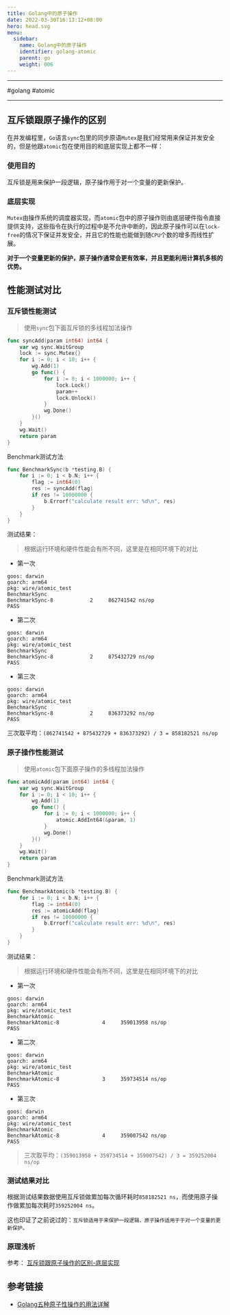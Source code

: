 ```yaml
---
title: Golang中的原子操作
date: 2022-03-30T16:13:12+08:00
hero: head.svg
menu:
  sidebar:
    name: Golang中的原子操作
    identifier: golang-atomic
    parent: go
    weight: 006
---
```


---

#golang #atomic

---

## 互斥锁跟原子操作的区别

在并发编程里，`Go`语言`sync`包里的同步原语`Mutex`是我们经常用来保证并发安全的，但是他跟`atomic`包在使用目的和底层实现上都不一样：

### 使用目的

互斥锁是用来保护一段逻辑，原子操作用于对一个变量的更新保护。

### 底层实现

`Mutex`由操作系统的调度器实现，而`atomic`包中的原子操作则由底层硬件指令直接提供支持，这些指令在执行的过程中是不允许中断的，因此原子操作可以在`lock-free`的情况下保证并发安全，并且它的性能也能做到随`CPU`个数的增多而线性扩展。


__对于一个变量更新的保护，原子操作通常会更有效率，并且更能利用计算机多核的优势。__

## 性能测试对比

### 互斥锁性能测试

> 使用`sync`包下面互斥锁的多线程加法操作

```go
func syncAdd(param int64) int64 {
	var wg sync.WaitGroup
	lock := sync.Mutex{}
	for i := 0; i < 10; i++ {
		wg.Add(1)
		go func() {
			for i := 0; i < 1000000; i++ {
				lock.Lock()
				param++
				lock.Unlock()
			}
			wg.Done()
		}()
	}
	wg.Wait()
	return param
}
```

Benchmark测试方法

```go
func BenchmarkSync(b *testing.B) {
	for i := 0; i < b.N; i++ {
		flag := int64(0)
		res := syncAdd(flag)
		if res != 10000000 {
			b.Errorf("calculate result err: %d\n", res)
		}
	}
}
```

测试结果：

> 根据运行环境和硬件性能会有所不同，这里是在相同环境下的对比

- 第一次

```shell
goos: darwin
goarch: arm64
pkg: wire/atomic_test
BenchmarkSync
BenchmarkSync-8   	       2	 862741542 ns/op
PASS
```

- 第二次

```shell
goos: darwin
goarch: arm64
pkg: wire/atomic_test
BenchmarkSync
BenchmarkSync-8   	       2	 875432729 ns/op
PASS
```

- 第三次

```shell
goos: darwin
goarch: arm64
pkg: wire/atomic_test
BenchmarkSync
BenchmarkSync-8   	       2	 836373292 ns/op
PASS
```

三次取平均：`(862741542 + 875432729 + 836373292) / 3 = 858182521 ns/op`

### 原子操作性能测试

> 使用`atomic`包下面原子操作的多线程加法操作

```go
func atomicAdd(param int64) int64 {
	var wg sync.WaitGroup
	for i := 0; i < 10; i++ {
		wg.Add(1)
		go func() {
			for i := 0; i < 1000000; i++ {
				atomic.AddInt64(&param, 1)
			}
			wg.Done()
		}()
	}
	wg.Wait()
	return param
}
```

Benchmark测试方法

```go
func BenchmarkAtomic(b *testing.B) {
	for i := 0; i < b.N; i++ {
		flag := int64(0)
		res := atomicAdd(flag)
		if res != 10000000 {
			b.Errorf("calculate result err: %d\n", res)
		}
	}
}
```

测试结果：

> 根据运行环境和硬件性能会有所不同，这里是在相同环境下的对比

- 第一次

```shell
goos: darwin
goarch: arm64
pkg: wire/atomic_test
BenchmarkAtomic
BenchmarkAtomic-8   	       4	 359013958 ns/op
PASS
```

- 第二次

```shell
goos: darwin
goarch: arm64
pkg: wire/atomic_test
BenchmarkAtomic
BenchmarkAtomic-8   	       3	 359734514 ns/op
PASS
```

- 第三次

```shell
goos: darwin
goarch: arm64
pkg: wire/atomic_test
BenchmarkAtomic
BenchmarkAtomic-8   	       4	 359007542 ns/op
PASS
```

> 三次取平均：`(359013958 + 359734514 + 359007542) / 3 = 359252004 ns/op`

### 测试结果对比

根据测试结果数据使用互斥锁做累加每次循环耗时`858182521 ns`，而使用原子操作做累加每次耗时`359252004 ns`。

这也印证了之前说过的：`互斥锁适用于来保护一段逻辑，原子操作适用于于对一个变量的更新保护。`

### 原理浅析

参考： [互斥锁跟原子操作的区别-底层实现](https://ormissia.github.io/posts/knowledge/2001-go/006-atomic/#%E5%BA%95%E5%B1%82%E5%AE%9E%E7%8E%B0)

## 参考链接

- [Golang五种原子性操作的用法详解](https://zhuanlan.zhihu.com/p/412666957)
